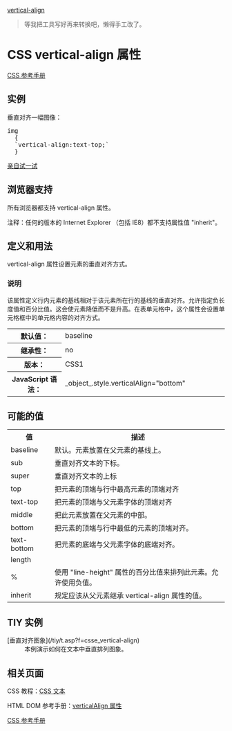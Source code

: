 [vertical-align](http://www.w3school.com.cn/cssref/pr_pos_vertical-align.asp)

>等我把工具写好再来转换吧，懒得手工改了。

<div id="maincontent">

# CSS vertical-align 属性

<div class="backtoreference">

[CSS 参考手册](/cssref/index.asp "CSS 参考手册")

</div>

<div>

## 实例

垂直对齐一幅图像：

<pre>img
  {
  `vertical-align:text-top;`
  }
</pre>

[亲自试一试](/tiy/t.asp?f=csse_vertical-align)

</div>

<div>

## 浏览器支持

所有浏览器都支持 vertical-align 属性。

<span>注释：</span>任何的版本的 Internet Explorer （包括 IE8）都不支持属性值 "inherit"。

</div>

<div>

## 定义和用法

vertical-align 属性设置元素的垂直对齐方式。

### 说明

该属性定义行内元素的基线相对于该元素所在行的基线的垂直对齐。允许指定负长度值和百分比值。这会使元素降低而不是升高。在表单元格中，这个属性会设置单元格框中的单元格内容的对齐方式。

<table class="dataintable">
  <tbody><tr>
    <th style="width:25%;">默认值：</th>
    <td style="width:75%;">baseline</td>
  </tr>
  <tr>
    <th>继承性：</th>
    <td>no</td>
  </tr>
  <tr>
    <th>版本：</th>
    <td>CSS1</td>
  </tr>
  <tr>
    <th>JavaScript 语法：</th>
    <td>_object_.style.verticalAlign="bottom"</td>
  </tr>
</tbody></table>
</div>

<div>

## 可能的值

<table class="dataintable">
<tbody><tr>
<th>值</th>
<th>描述</th>
</tr>

<tr>
<td>baseline</td>
<td>默认。元素放置在父元素的基线上。</td>
</tr>

<tr>
<td>sub</td>
<td>垂直对齐文本的下标。</td>
</tr>

<tr>
<td>super</td>
<td>垂直对齐文本的上标</td>
</tr>

<tr>
<td>top</td>
<td>把元素的顶端与行中最高元素的顶端对齐</td>
</tr>

<tr>
<td>text-top</td>
<td>把元素的顶端与父元素字体的顶端对齐</td>
</tr>

<tr>
<td>middle</td>
<td>把此元素放置在父元素的中部。</td>
</tr>

<tr>
<td>bottom</td>
<td>把元素的顶端与行中最低的元素的顶端对齐。</td>
</tr>

<tr>
<td>text-bottom</td>
<td>把元素的底端与父元素字体的底端对齐。</td>
</tr>

<tr>
<td>length</td>
<td>&nbsp;</td>
</tr>

<tr>
<td>%</td>
<td>使用 "line-height" 属性的百分比值来排列此元素。允许使用负值。</td>
</tr>

<tr>
<td>inherit</td>
<td>规定应该从父元素继承 vertical-align 属性的值。</td>
</tr>
</tbody></table>
</div>

<div class="example">

## TIY 实例

<dl>
<dt>[垂直对齐图象](/tiy/t.asp?f=csse_vertical-align)</dt>
<dd>本例演示如何在文本中垂直排列图象。</dd>
</dl>
</div>

<div>

## 相关页面

CSS 教程：[CSS 文本](/css/css_text.asp "CSS 文本")

HTML DOM 参考手册：[verticalAlign 属性](/jsref/prop_style_verticalalign.asp "HTML DOM verticalAlign 属性")

</div>

<div class="backtoreference">

[CSS 参考手册](/cssref/index.asp "CSS 参考手册")

</div>

</div>